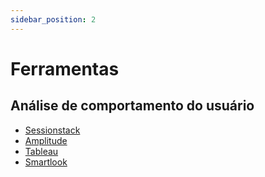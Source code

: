 ```yaml
---
sidebar_position: 2
---
```


# Ferramentas

## Análise de comportamento do usuário

- [Sessionstack](https://www.sessionstack.com/)
- [Amplitude](https://amplitude.com/)
- [Tableau](https://www.tableau.com/)
- [Smartlook](https://www.smartlook.com/)
